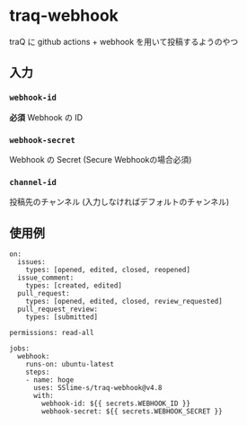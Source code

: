 # traq-webhook
traQ に github actions +  webhook を用いて投稿するようのやつ
## 入力
### `webhook-id`
**必須** Webhook の ID
### `webhook-secret`
Webhook の Secret (Secure Webhookの場合必須)
### `channel-id`
投稿先のチャンネル (入力しなければデフォルトのチャンネル)

## 使用例
```
on:
  issues:
    types: [opened, edited, closed, reopened]
  issue_comment:
    types: [created, edited]
  pull_request:
    types: [opened, edited, closed, review_requested]
  pull_request_review:
    types: [submitted]

permissions: read-all

jobs:
  webhook:
    runs-on: ubuntu-latest
    steps:
    - name: hoge
      uses: SSlime-s/traq-webhook@v4.8
      with:
        webhook-id: ${{ secrets.WEBHOOK_ID }}
        webhook-secret: ${{ secrets.WEBHOOK_SECRET }}
```
